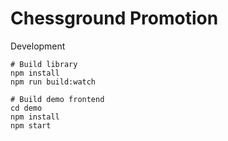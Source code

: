 # Chessground Promotion

Development

```
# Build library
npm install
npm run build:watch

# Build demo frontend
cd demo
npm install
npm start
```

